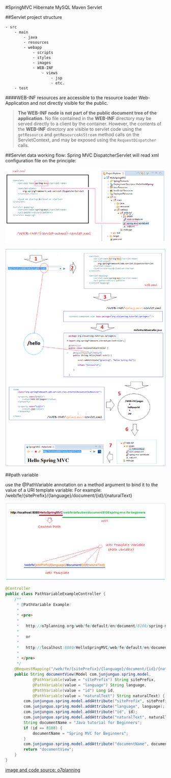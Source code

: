 #SpringMVC Hibernate MySQL Maven Servlet

##Servlet project structure

```
- src
    - main
        - java
        - resources
        - webapp
            - scripts
            - styles
            - images
            - WEB-INF
                - views
                    - jsp
                    - etc.
    - test
```

####WEB-INF resources are accessible to the resource loader Web-Application and not directly visible for the public.

> **The  WEB-INF node is not part of the public document tree of the application.**
> No file contained in the **WEB-INF** directory may be served directly to a client by the container. 
> However, the contents of the  **WEB-INF** directory are visible to servlet code using the `getResource` and `getResourceAsStream` method calls on the ServletContext, and may be exposed using the `RequestDispatcher` calls.






##Servlet data working flow:
Spring MVC DispatcherServlet will read xml configuration file on the principle:

![](../SpringHibernateWebServer/img/springmvc_dispatcher_servlet.png)

![](../SpringHibernateWebServer/img/image-provider.png)

##path variable

use the @PathVariable annotation on a method argument to bind it to the value of a URI template variable:
For example:
/web/fe/{sitePrefix}/{language}/document/{id}/{naturalText}

![](../SpringHibernateWebServer/img/pathvariable.png)

```java
@Controller
public class PathVariableExampleController {
    /**
     * @PathVariable Example:
     *
     * <pre>
     *
     *   http://o7planning.org/web/fe/default/en/document/8108/spring-mvc-for-beginners
     *   
     *   or
     *   
     *   http://localhost:8080/HelloSpringMVC/web/fe/default/en/document/8108/spring-mvc-for-beginners
     *
     * </pre>
     */
    @RequestMapping("/web/fe/{sitePrefix}/{language}/document/{id}/{naturalText}")
    public String documentView(Model com.junjunguo.spring.model,
            @PathVariable(value = "sitePrefix") String sitePrefix,
            @PathVariable(value = "language") String language,
            @PathVariable(value = "id") Long id,
            @PathVariable(value = "naturalText") String naturalText) {
        com.junjunguo.spring.model.addAttribute("sitePrefix", sitePrefix);
        com.junjunguo.spring.model.addAttribute("language", language);
        com.junjunguo.spring.model.addAttribute("id", id);
        com.junjunguo.spring.model.addAttribute("naturalText", naturalText);
        String documentName = "Java tutorial for Beginners";
        if (id == 8108) {
            documentName = "Spring MVC for Beginners";
        }
        com.junjunguo.spring.model.addAttribute("documentName", documentName);
        return "documentView";
    }
}
```

[image and code source: o7planning](http://o7planning.org/web/fe/default/en/document/8108/spring-mvc-tutorial-for-beginners)


